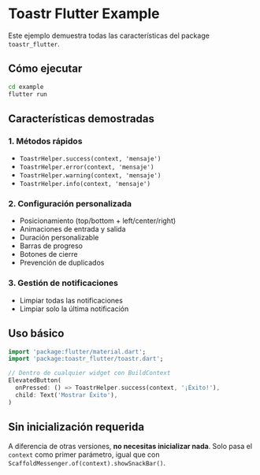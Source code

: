 # Toastr Flutter Example

Este ejemplo demuestra todas las características del package `toastr_flutter`.

## Cómo ejecutar

```bash
cd example
flutter run
```

## Características demostradas

### 1. Métodos rápidos
- `ToastrHelper.success(context, 'mensaje')`
- `ToastrHelper.error(context, 'mensaje')`
- `ToastrHelper.warning(context, 'mensaje')`
- `ToastrHelper.info(context, 'mensaje')`

### 2. Configuración personalizada
- Posicionamiento (top/bottom + left/center/right)
- Animaciones de entrada y salida
- Duración personalizable
- Barras de progreso
- Botones de cierre
- Prevención de duplicados

### 3. Gestión de notificaciones
- Limpiar todas las notificaciones
- Limpiar solo la última notificación

## Uso básico

```dart
import 'package:flutter/material.dart';
import 'package:toastr_flutter/toastr.dart';

// Dentro de cualquier widget con BuildContext
ElevatedButton(
  onPressed: () => ToastrHelper.success(context, '¡Éxito!'),
  child: Text('Mostrar Éxito'),
)
```

## Sin inicialización requerida

A diferencia de otras versiones, **no necesitas inicializar nada**. Solo pasa el `context` como primer parámetro, igual que con `ScaffoldMessenger.of(context).showSnackBar()`.
